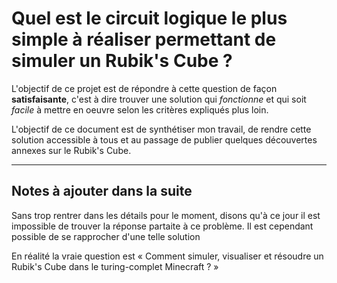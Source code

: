 # Quel est le circuit logique le plus simple à réaliser permettant de simuler un Rubik's Cube ?

L'objectif de ce projet est de répondre à cette question de façon **satisfaisante**, c'est à dire trouver une solution qui *fonctionne* et qui soit *facile* à mettre en oeuvre selon les critères expliqués plus loin.

L'objectif de ce document est de synthétiser mon travail, de rendre cette solution accessible à tous et au passage de publier quelques découvertes annexes sur le Rubik's Cube.

---

## Notes à ajouter dans la suite

Sans trop rentrer dans les détails pour le moment, disons qu'à ce jour il est impossible de trouver la réponse partaite à ce problème. Il est cependant possible de se rapprocher d'une telle solution

En réalité la vraie question est « Comment simuler, visualiser et résoudre un Rubik's Cube dans le turing-complet Minecraft ? »
